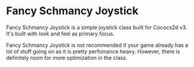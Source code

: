 Fancy Schmancy Joystick
=======================

Fancy Schmancy Joystick is a simple joystick class built for Cococs2d v3.
It's built with look and feel as primary focus.

Fancy Schmancy Joystick is not recommended if your game already has a lot of stuff going on as it is pretty perfomance heavy. However, there is definitely room for more optimization in the class.

